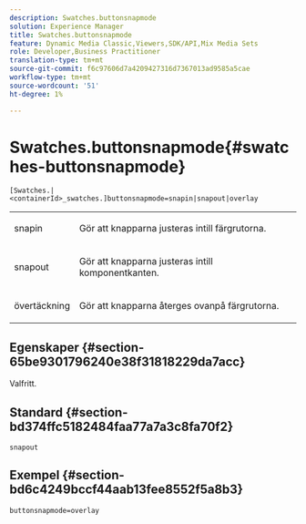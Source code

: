 ```yaml
---
description: Swatches.buttonsnapmode
solution: Experience Manager
title: Swatches.buttonsnapmode
feature: Dynamic Media Classic,Viewers,SDK/API,Mix Media Sets
role: Developer,Business Practitioner
translation-type: tm+mt
source-git-commit: f6c97606d7a4209427316d7367013ad9585a5cae
workflow-type: tm+mt
source-wordcount: '51'
ht-degree: 1%

---
```



# Swatches.buttonsnapmode{#swatches-buttonsnapmode}

`[Swatches.|<containerId>_swatches.]buttonsnapmode=snapin|snapout|overlay`

<table id="table_4322E3ECE9354016B891F5E7A35D6A2A"> 
 <tbody> 
  <tr> 
   <td> <p> <span class="codeph"> <span class="varname"> snapin</span> </span> </p> </td> 
   <td> <p>Gör att knapparna justeras intill färgrutorna. </p> </td> 
  </tr> 
  <tr> 
   <td> <p> <span class="codeph"> <span class="varname"> snapout</span> </span> </p> </td> 
   <td> <p>Gör att knapparna justeras intill komponentkanten. </p> </td> 
  </tr> 
  <tr> 
   <td> <p> <span class="codeph"> <span class="varname"> övertäckning</span> </span> </p> </td> 
   <td> <p>Gör att knapparna återges ovanpå färgrutorna. </p> </td> 
  </tr> 
 </tbody> 
</table>

## Egenskaper {#section-65be9301796240e38f31818229da7acc}

Valfritt.

## Standard {#section-bd374ffc5182484faa77a7a3c8fa70f2}

`snapout`

## Exempel {#section-bd6c4249bccf44aab13fee8552f5a8b3}

`buttonsnapmode=overlay`
